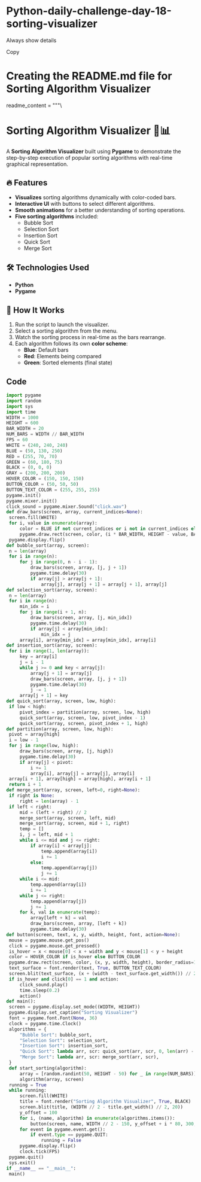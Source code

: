 # Python-daily-challenge-day-18-sorting-visualizer
Always show details

Copy
# Creating the README.md file for Sorting Algorithm Visualizer

readme_content = """\
# Sorting Algorithm Visualizer 🎨📊  

A **Sorting Algorithm Visualizer** built using **Pygame** to demonstrate the step-by-step execution of popular sorting algorithms with real-time graphical representation.  

## 🔥 Features  
- **Visualizes** sorting algorithms dynamically with color-coded bars.  
- **Interactive UI** with buttons to select different algorithms.  
- **Smooth animations** for a better understanding of sorting operations.  
- **Five sorting algorithms** included:  
  - Bubble Sort  
  - Selection Sort  
  - Insertion Sort  
  - Quick Sort  
  - Merge Sort  

## 🛠 Technologies Used  
- **Python**  
- **Pygame**  

## 📌 How It Works  
1. Run the script to launch the visualizer.  
2. Select a sorting algorithm from the menu.  
3. Watch the sorting process in real-time as the bars rearrange.  
4. Each algorithm follows its own **color scheme**:  
   - **Blue**: Default bars  
   - **Red**: Elements being compared  
   - **Green**: Sorted elements (final state)  

## Code  
   ```python
import pygame
import random
import sys
import time
WIDTH = 1000
HEIGHT = 600
BAR_WIDTH = 20
NUM_BARS = WIDTH // BAR_WIDTH
FPS = 60
WHITE = (240, 240, 240)
BLUE = (50, 130, 250)
RED = (255, 70, 70)
GREEN = (60, 180, 75)
BLACK = (0, 0, 0)
GRAY = (200, 200, 200)
HOVER_COLOR = (150, 150, 150)
BUTTON_COLOR = (50, 50, 50)
BUTTON_TEXT_COLOR = (255, 255, 255)
pygame.init()
pygame.mixer.init()
click_sound = pygame.mixer.Sound("click.wav")
def draw_bars(screen, array, current_indices=None):
    screen.fill(WHITE)
    for i, value in enumerate(array):
        color = BLUE if not current_indices or i not in current_indices else RED
        pygame.draw.rect(screen, color, (i * BAR_WIDTH, HEIGHT - value, BAR_WIDTH - 2, value))
    pygame.display.flip()
def bubble_sort(array, screen):
    n = len(array)
    for i in range(n):
        for j in range(0, n - i - 1):
            draw_bars(screen, array, [j, j + 1])
            pygame.time.delay(30)
            if array[j] > array[j + 1]:
                array[j], array[j + 1] = array[j + 1], array[j]
def selection_sort(array, screen):
    n = len(array)
    for i in range(n):
        min_idx = i
        for j in range(i + 1, n):
            draw_bars(screen, array, [j, min_idx])
            pygame.time.delay(30)
            if array[j] < array[min_idx]:
                min_idx = j
        array[i], array[min_idx] = array[min_idx], array[i]
def insertion_sort(array, screen):
    for i in range(1, len(array)):
        key = array[i]
        j = i - 1
        while j >= 0 and key < array[j]:
            array[j + 1] = array[j]
            draw_bars(screen, array, [j, j + 1])
            pygame.time.delay(30)
            j -= 1
        array[j + 1] = key
def quick_sort(array, screen, low, high):
    if low < high:
        pivot_index = partition(array, screen, low, high)
        quick_sort(array, screen, low, pivot_index - 1)
        quick_sort(array, screen, pivot_index + 1, high)
def partition(array, screen, low, high):
    pivot = array[high]
    i = low - 1
    for j in range(low, high):
        draw_bars(screen, array, [j, high])
        pygame.time.delay(30)
        if array[j] < pivot:
            i += 1
            array[i], array[j] = array[j], array[i]
    array[i + 1], array[high] = array[high], array[i + 1]
    return i + 1
def merge_sort(array, screen, left=0, right=None):
    if right is None:
        right = len(array) - 1
    if left < right:
        mid = (left + right) // 2
        merge_sort(array, screen, left, mid)
        merge_sort(array, screen, mid + 1, right)
        temp = []
        i, j = left, mid + 1
        while i <= mid and j <= right:
            if array[i] < array[j]:
                temp.append(array[i])
                i += 1
            else:
                temp.append(array[j])
                j += 1
        while i <= mid:
            temp.append(array[i])
            i += 1
        while j <= right:
            temp.append(array[j])
            j += 1
        for k, val in enumerate(temp):
            array[left + k] = val
            draw_bars(screen, array, [left + k])
            pygame.time.delay(30)
def button(screen, text, x, y, width, height, font, action=None):
    mouse = pygame.mouse.get_pos()
    click = pygame.mouse.get_pressed()
    is_hover = x < mouse[0] < x + width and y < mouse[1] < y + height
    color = HOVER_COLOR if is_hover else BUTTON_COLOR
    pygame.draw.rect(screen, color, (x, y, width, height), border_radius=10)
    text_surface = font.render(text, True, BUTTON_TEXT_COLOR)
    screen.blit(text_surface, (x + (width - text_surface.get_width()) // 2, y + (height - text_surface.get_height()) // 2))
    if is_hover and click[0] == 1 and action:
        click_sound.play()
        time.sleep(0.2)
        action()
def main():
    screen = pygame.display.set_mode((WIDTH, HEIGHT))
    pygame.display.set_caption("Sorting Visualizer")
    font = pygame.font.Font(None, 36)
    clock = pygame.time.Clock()
    algorithms = {
        "Bubble Sort": bubble_sort,
        "Selection Sort": selection_sort,
        "Insertion Sort": insertion_sort,
        "Quick Sort": lambda arr, scr: quick_sort(arr, scr, 0, len(arr) - 1),
        "Merge Sort": lambda arr, scr: merge_sort(arr, scr),
    }
    def start_sorting(algorithm):
        array = [random.randint(50, HEIGHT - 50) for _ in range(NUM_BARS)]
        algorithm(array, screen)
    running = True
    while running:
        screen.fill(WHITE)
        title = font.render("Sorting Algorithm Visualizer", True, BLACK)
        screen.blit(title, (WIDTH // 2 - title.get_width() // 2, 20))
        y_offset = 100
        for i, (name, algorithm) in enumerate(algorithms.items()):
            button(screen, name, WIDTH // 2 - 150, y_offset + i * 80, 300, 60, font, lambda alg=algorithm: start_sorting(alg))
        for event in pygame.event.get():
            if event.type == pygame.QUIT:
                running = False
        pygame.display.flip()
        clock.tick(FPS)
    pygame.quit()
    sys.exit()
if __name__ == "__main__":
    main()
